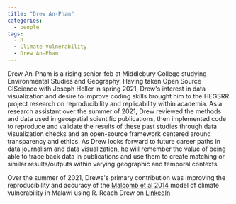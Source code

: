 ```yaml
---
title: "Drew An-Pham"
categories:
  - people
tags:
  - R
  - Climate Vulnerability
  - Drew An-Pham
---
```


Drew An-Pham is a rising senior-feb at Middlebury College studying Environmental Studies and Geography.
Having taken Open Source GIScience with Joseph Holler in spring 2021, Drew's interest in data visualization and desire to improve coding skills brought him to the HEGSRR project research on reproducibility and replicability within academia.
As a research assistant over the summer of 2021, Drew reviewed the methods and data used in geospatial scientific publications, then implemented code to reproduce and validate the results of these past studies through data visualization checks and an open-source framework centered around transparency and ethics.
As Drew looks forward to future career paths in data journalism and data visualization, he will remember the value of being able to trace back data in publications and use them to create matching or similar results/outputs within varying geographic and temporal contexts.

Over the summer of 2021, Drews's primary contribution was improving the reproducibility and accuracy of the [Malcomb et al 2014](https://github.com/HEGSRR/RPr-Malcomb-2014) model of climate vulnerability in Malawi using R. Reach Drew on [LinkedIn](https://www.linkedin.com/in/drew-an-pham/)
